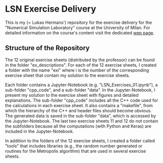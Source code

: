 # LSN Exercise Delivery

This is my (= Lukas Hermans') repository for the exercise delivery for the "Numerical Simulation Laboratory" course at the University of Milan. For detailed information on the course's content visit the dedicated [wep page](https://www.unimi.it/en/education/degree-programme-courses/2021/numerical-simulation-laboratory).

## Structure of the Repository
The 12 original exercise sheets (distributed by the professor) can be found in the folder "ex_descriptions". For each of the 12 exercise sheets, I created a folder with the name "exi" where i is the number of the corresponding exercise sheet that contain my solution to the exercise sheets. 

Each folder contains a Jupyter-Notebook (e.g. "LSN_Exercises_01.ipynb"), a sub-folder "cpp_code", and a sub-folder "data". In the Jupyter-Notebook, I present my solution to the exercise sheet with figures and detailed explanations. The sub-folder "cpp_code" includes all the C++ code used for the calculations in each exercise sheet. It also contains a "makefile", from which the hierarchy of the C++ and header files should become obvious. The generated data is saved in the sub-folder "data", which is accessed by the Jupyter-Notebook. The last two exercise sheets 11 and 12 do not contain the subfolders because all the computations (with Python and Keras) are included in the Jupyter-Notebook.

In addition to the folders of the 12 exercise sheets, I created a folder called "tools" that includes libraries (e.g., the random number generated or routines for the Metropolis algorithm) that are used in several exercise sheets.


